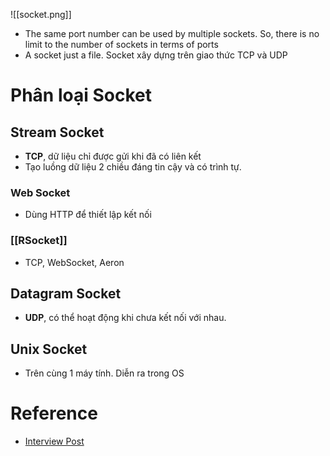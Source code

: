 ![[socket.png]]
- The same port number can be used by multiple sockets. So, there is no limit to the number of sockets in terms of ports
- A socket just a file. Socket xây dựng trên giao thức TCP và UDP
# Phân loại Socket
## Stream Socket
- **TCP**, dữ liệu chỉ được gửi khi đã có liên kết
- Tạo luồng dữ liệu 2 chiều đáng tin cậy và có trình tự.
### Web Socket
- Dùng HTTP để thiết lập kết nối
### [[RSocket]]
- TCP, WebSocket, Aeron
## Datagram Socket
- **UDP**, có thể hoạt động khi chưa kết nối với nhau.

## Unix Socket
- Trên cùng 1 máy tính. Diễn ra trong OS

# Reference
- [Interview Post](https://www.linkedin.com/posts/interview-ready_how-many-socket-connections-can-one-server-activity-7108811787973619712-chPT#:~:text=A%20socket%20is%20a%20logical,sockets%20in%20terms%20of%20ports.)